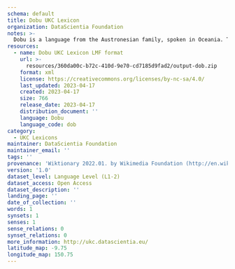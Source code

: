 ```yaml
---
schema: default
title: Dobu UKC Lexicon
organization: DataScientia Foundation
notes: >-
  Dobu is a language from the Austronesian family, spoken in Oceania. The UKC Lexicon of Dobu is represented as a lexico-semantic network. It consists of words, word senses, synsets, as well as sense-level and synset-level relationships.
resources:
  - name: Dobu UKC Lexicon LMF format
    url: >-
      resources/360da00c-b72c-410d-9e70-cd7185d9fad2/output-dob.zip
    format: xml
    license: https://creativecommons.org/licenses/by-nc-sa/4.0/
    last_updated: 2023-04-17
    created: 2023-04-17
    size: 766
    release_date: 2023-04-17
    distribution_document: ''
    language: Dobu
    language_code: dob
category:
  - UKC Lexicons
maintainer: DataScientia Foundation
maintainer_email: ''
tags: ''
provenance: 'Wiktionary 2022.01. by Wikimedia Foundation (http://en.wiktionary.org); Princeton WordNet 2.1 by Princeton University (https://wordnet.princeton.edu)'
version: '1.0'
dataset_level: Language Level (L1-2)
dataset_access: Open Access
dataset_description: ''
landing_page: ''
date_of_collection: ''
words: 1
synsets: 1
senses: 1
sense_relations: 0
synset_relations: 0
more_information: http://ukc.datascientia.eu/
latitude_map: -9.75
longitude_map: 150.75
---
```

